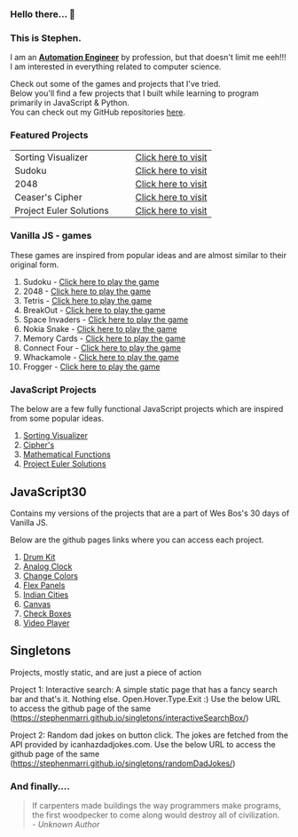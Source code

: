 ### Hello there... 👋

### This is Stephen.

I am an [**Automation Engineer**](https://www.linkedin.com/in/stephenmarri) by profession, but that doesn't limit me eeh!!! I am interested in everything related to computer science.

Check out some of the games and projects that I've tried.
<br>Below you'll find a few projects that I built while learning to program primarily in JavaScript & Python.
<br>You can check out my GitHub repositories [here](https://github.com/stephenmarri).

### Featured Projects
<style>
  #feature_table td{
    border-collapse: collapse;
    border: 0;
    padding-top:2px;
    padding-bottom:2px;
  }


</style>

<table id="feature_table">
  <tr>
    <td style="width:60%">Sorting Visualizer</td>
    <td><a href="https://stephenmarri.github.io/js_projects/sortingVisualizer/" target="_blank">Click here to visit</a></td>
  </tr>
  <tr>
    <td>Sudoku</td>
    <td><a href="https://stephenmarri.github.io/games/sudoku/" target="_blank">Click here to visit</a></td>
  </tr>
  <tr>
    <td>2048</td>
    <td><a href="https://stephenmarri.github.io/games/2048/" target="_blank">Click here to visit</a></td>
  </tr>
  <tr>
    <td>Ceaser's Cipher</td>
    <td><a href="https://stephenmarri.github.io/js_projects/ciphers/" target="_blank">Click here to visit</a></td>
  </tr>
  <tr>
    <td>Project Euler Solutions</td>
    <td><a href="https://stephenmarri.github.io/project_euler/site/" target="_blank">Click here to visit</a></td>
  </tr>
 
</table>

### Vanilla JS - games

These games are inspired from popular ideas and are almost similar to their original form.

1. Sudoku - [Click here to play the game](https://stephenmarri.github.io/games/sudoku/)
2. 2048 - [Click here to play the game](https://stephenmarri.github.io/games/2048/)
3. Tetris - [Click here to play the game](https://stephenmarri.github.io/games/tetris/)
4. BreakOut - [Click here to play the game](https://stephenmarri.github.io/games/breakout/)
5. Space Invaders - [Click here to play the game](https://stephenmarri.github.io/games/spaceInvaders/)
6. Nokia Snake - [Click here to play the game](https://stephenmarri.github.io/games/nokiasnake/)
7. Memory Cards - [Click here to play the game](https://stephenmarri.github.io/games/memoryCards/)
8. Connect Four - [Click here to play the game](https://stephenmarri.github.io/games/connectfour/)
9. Whackamole - [Click here to play the game](https://stephenmarri.github.io/games/whackamole/)
10. Frogger - [Click here to play the game](https://stephenmarri.github.io/games/frogger/)

### JavaScript Projects

The below are a few fully functional JavaScript projects which are inspired from some popular ideas.

1.  [Sorting Visualizer](https://stephenmarri.github.io/js_projects/sortingVisualizer/)
2.  [Cipher's](https://stephenmarri.github.io/js_projects/ciphers/)
3.  [Mathematical Functions](https://stephenmarri.github.io/js_projects/mathFunctions/)
4.  [Project Euler Solutions](https://stephenmarri.github.io/project_euler/site/)

## JavaScript30

Contains my versions of the projects that are a part of Wes Bos's 30 days of Vanilla JS.

Below are the github pages links where you can access each project.

1. [Drum Kit](https://stephenmarri.github.io/JavaScript30/01-DrumKit/)
2. [Analog Clock](https://stephenmarri.github.io/JavaScript30/02-AnalogClock/index.html)
3. [Change Colors](https://stephenmarri.github.io/JavaScript30/03-CSSVariables/)
4. [Flex Panels](https://stephenmarri.github.io/JavaScript30/05-FlexPanels/index.html)
5. [Indian Cities](https://stephenmarri.github.io/JavaScript30/06-TypeAhead/)
6. [Canvas](https://stephenmarri.github.io/JavaScript30/08-Canvas/)
7. [Check Boxes](https://stephenmarri.github.io/JavaScript30/10-CheckBoxes/)
8. [Video Player](https://stephenmarri.github.io/JavaScript30/11-VideoPlayer/)

## Singletons

Projects, mostly static, and are just a piece of action

Project 1: Interactive search: A simple static page that has a fancy search bar and that's it. Nothing else. Open.Hover.Type.Exit :)
Use the below URL to access the github page of the same
(https://stephenmarri.github.io/singletons/interactiveSearchBox/)

Project 2: Random dad jokes on button click. The jokes are fetched from the API provided by icanhazdadjokes.com.
Use the below URL to access the github page of the same
(https://stephenmarri.github.io/singletons/randomDadJokes/)

### And finally....

> If carpenters made buildings the way programmers make programs, the first woodpecker to come along would destroy all of civilization.<br><em>- Unknown Author</em>
